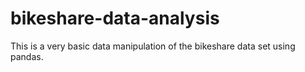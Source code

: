 # bikeshare-data-analysis
This is a very basic data manipulation of the bikeshare data set using pandas.

